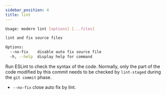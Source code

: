 ```yaml
---
sidebar_position: 4
title: lint
---
```


```bash
Usage: modern lint [options] [...files]

lint and fix source files

Options:
  --no-fix    disable auto fix source file
  -h, --help  display help for command
```

Run ESLint to check the syntax of the code. Normally, only the part of the code modified by this commit needs to be checked by `lint-staged` during the `git commit` phase.

- `--no-fix` close auto fix by lint.
